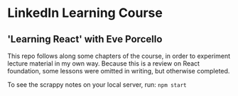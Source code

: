 # LinkedIn Learning Course
## 'Learning React' with Eve Porcello

This repo follows along some chapters of the course, in order to experiment lecture material in my own way. Because this is a review on React foundation, some lessons were omitted in writing, but otherwise completed.

To see the scrappy notes on your local server, run:
`npm start`
